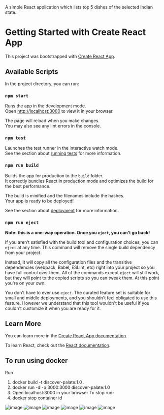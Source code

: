 A simple React application which lists top 5 dishes of the selected Indian state.


# Getting Started with Create React App

This project was bootstrapped with [Create React App](https://github.com/facebook/create-react-app).

## Available Scripts

In the project directory, you can run:

### `npm start`

Runs the app in the development mode.\
Open [http://localhost:3000](http://localhost:3000) to view it in your browser.

The page will reload when you make changes.\
You may also see any lint errors in the console.

### `npm test`

Launches the test runner in the interactive watch mode.\
See the section about [running tests](https://facebook.github.io/create-react-app/docs/running-tests) for more information.

### `npm run build`

Builds the app for production to the `build` folder.\
It correctly bundles React in production mode and optimizes the build for the best performance.

The build is minified and the filenames include the hashes.\
Your app is ready to be deployed!

See the section about [deployment](https://facebook.github.io/create-react-app/docs/deployment) for more information.

### `npm run eject`

**Note: this is a one-way operation. Once you `eject`, you can't go back!**

If you aren't satisfied with the build tool and configuration choices, you can `eject` at any time. This command will remove the single build dependency from your project.

Instead, it will copy all the configuration files and the transitive dependencies (webpack, Babel, ESLint, etc) right into your project so you have full control over them. All of the commands except `eject` will still work, but they will point to the copied scripts so you can tweak them. At this point you're on your own.

You don't have to ever use `eject`. The curated feature set is suitable for small and middle deployments, and you shouldn't feel obligated to use this feature. However we understand that this tool wouldn't be useful if you couldn't customize it when you are ready for it.

## Learn More

You can learn more in the [Create React App documentation](https://facebook.github.io/create-react-app/docs/getting-started).

To learn React, check out the [React documentation](https://reactjs.org/).


 ## To run using docker
 Run
 1. docker build -t discover-palate:1.0 .
2. docker run  -d -p 3000:3000 discover-palate:1.0
3. Open localhost:3000 in your browser
  To stop run-
4. docker stop container id

![image](https://github.com/user-attachments/assets/f9092a28-3b6f-4df4-9103-58316e7015ff)
![image](https://github.com/user-attachments/assets/99f1b508-03c7-474a-a33f-b0ea29b523c0)
![image](https://github.com/user-attachments/assets/58bd2ffb-18cd-4bb1-869b-cf37dcfd79c3)
![image](https://github.com/user-attachments/assets/923d899b-bafd-4031-9124-a8d33bb132b7)
![image](https://github.com/user-attachments/assets/5d7a07bf-84a7-4462-b64f-9ca333f2e130)
![image](https://github.com/user-attachments/assets/35ae7685-e907-4f6d-9964-1f1e52085345)

